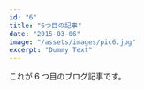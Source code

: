 ```yaml
---
id: "6"
title: "6つ目の記事"
date: "2015-03-06"
image: "/assets/images/pic6.jpg"
excerpt: "Dummy Text"
---
```


これが 6 つ目のブログ記事です。
